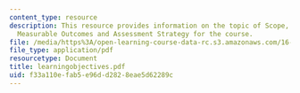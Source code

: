 ```yaml
---
content_type: resource
description: This resource provides information on the topic of Scope, Learning Objectives,
  Measurable Outcomes and Assessment Strategy for the course.
file: /media/https%3A/open-learning-course-data-rc.s3.amazonaws.com/16-01-unified-engineering-i-ii-iii-iv-fall-2005-spring-2006/f33a110efab5e96dd2828eae5d62289c_learningobjectives.pdf
file_type: application/pdf
resourcetype: Document
title: learningobjectives.pdf
uid: f33a110e-fab5-e96d-d282-8eae5d62289c
---
```

